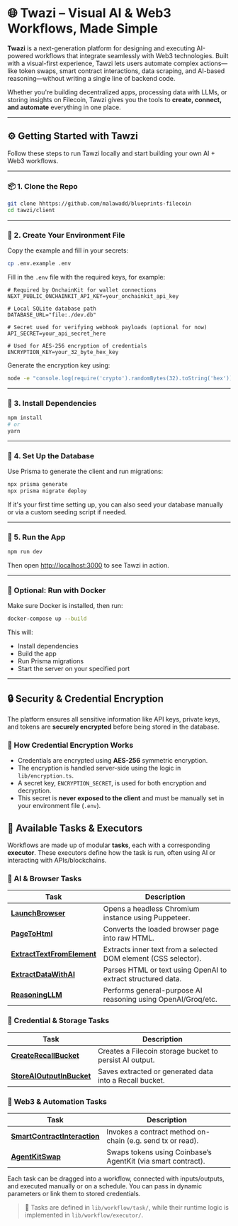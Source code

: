 
# 🌐 Twazi – Visual AI & Web3 Workflows, Made Simple

**Twazi** is a next-generation platform for designing and executing AI-powered workflows that integrate seamlessly with Web3 technologies. Built with a visual-first experience, Tawzi lets users automate complex actions—like token swaps, smart contract interactions, data scraping, and AI-based reasoning—without writing a single line of backend code.

Whether you're building decentralized apps, processing data with LLMs, or storing insights on Filecoin, Tawzi gives you the tools to **create, connect, and automate** everything in one place.

---


## ⚙️ Getting Started with Tawzi

Follow these steps to run Tawzi locally and start building your own AI + Web3 workflows.

---

### 📦 1. Clone the Repo

```bash
git clone hhttps://github.com/malawadd/blueprints-filecoin
cd tawzi/client
```

---

### 📁 2. Create Your Environment File

Copy the example and fill in your secrets:

```bash
cp .env.example .env
```

Fill in the `.env` file with the required keys, for example:

```env
# Required by OnchainKit for wallet connections
NEXT_PUBLIC_ONCHAINKIT_API_KEY=your_onchainkit_api_key

# Local SQLite database path
DATABASE_URL="file:./dev.db"

# Secret used for verifying webhook payloads (optional for now)
API_SECRET=your_api_secret_here

# Used for AES-256 encryption of credentials
ENCRYPTION_KEY=your_32_byte_hex_key

```

Generate the encryption key using:

```bash
node -e "console.log(require('crypto').randomBytes(32).toString('hex'))"
```

---

### 🧰 3. Install Dependencies

```bash
npm install
# or
yarn
```

---

### 🔧 4. Set Up the Database

Use Prisma to generate the client and run migrations:

```bash
npx prisma generate
npx prisma migrate deploy
```

If it's your first time setting up, you can also seed your database manually or via a custom seeding script if needed.

---

### 🚀 5. Run the App

```bash
npm run dev
```

Then open [http://localhost:3000](http://localhost:3000) to see Tawzi in action.

---

### 🐳 Optional: Run with Docker

Make sure Docker is installed, then run:

```bash
docker-compose up --build
```

This will:
- Install dependencies
- Build the app
- Run Prisma migrations
- Start the server on your specified port

----


## 🔒 Security & Credential Encryption

The platform ensures all sensitive information like API keys, private keys, and tokens are **securely encrypted** before being stored in the database.

### 🔐 How Credential Encryption Works

- Credentials are encrypted using **AES-256** symmetric encryption.
- The encryption is handled server-side using the logic in `lib/encryption.ts`.
- A secret key, `ENCRYPTION_SECRET`, is used for both encryption and decryption.
- This secret is **never exposed to the client** and must be manually set in your environment file (`.env`).



## 🧩 Available Tasks & Executors

Workflows are made up of modular **tasks**, each with a corresponding **executor**. These executors define how the task is run, often using AI or interacting with APIs/blockchains.


### 🧠 AI & Browser Tasks

| Task | Description |
|------|-------------|
| [**LaunchBrowser**](./client/lib/workflow/task/LaunchBrowser.tsx) | Opens a headless Chromium instance using Puppeteer. |
| [**PageToHtml**](./client/lib/workflow/task/PageToHtml.tsx) | Converts the loaded browser page into raw HTML. |
| [**ExtractTextFromElement**](./client/lib/workflow/task/ExtractTextFromElement.tsx) | Extracts inner text from a selected DOM element (CSS selector). |
| [**ExtractDataWithAI**](./client/lib/workflow/task/ExtractDataWithAI.tsx) | Parses HTML or text using OpenAI to extract structured data. |
| [**ReasoningLLM**](./client/lib/workflow/task/ReasoningLLMTask.tsx) | Performs general-purpose AI reasoning using OpenAI/Groq/etc. |

### 🔐 Credential & Storage Tasks

| Task | Description |
|------|-------------|
| [**CreateRecallBucket**](./client/lib/workflow/task/CreateRecallBucketTask.tsx) | Creates a Filecoin storage bucket to persist AI output. |
| [**StoreAIOutputInBucket**](./client/lib/workflow/task/StoreAIOutputInBucketTask.tsx) | Saves extracted or generated data into a Recall bucket. |

### 🔄 Web3 & Automation Tasks

| Task | Description |
|------|-------------|
| [**SmartContractInteraction**](./client/lib/workflow/task/SmartContractInteractionTask.tsx) | Invokes a contract method on-chain (e.g. send tx or read). |
| [**AgentKitSwap**](./client/lib/workflow/task/AgentKitSwapTask.tsx) | Swaps tokens using Coinbase’s AgentKit (via smart contract). |


Each task can be dragged into a workflow, connected with inputs/outputs, and executed manually or on a schedule. You can pass in dynamic parameters or link them to stored credentials.

> 🧠 Tasks are defined in `lib/workflow/task/`, while their runtime logic is implemented in `lib/workflow/executor/`.
